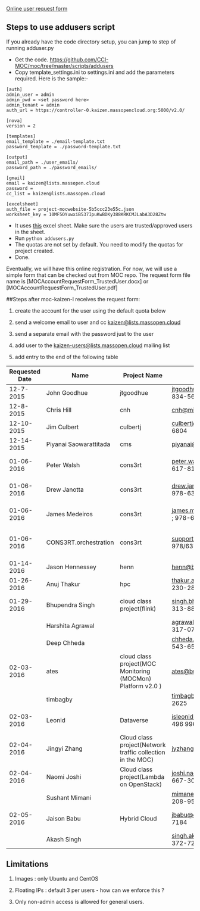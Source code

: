 [Online user request form](https://massopen.cloud/blog/user-account-request-form/)

## Steps to use addusers script
If you already have the code directory setup, you can jump to step of running adduser.py

* Get the code. https://github.com/CCI-MOC/moc/tree/master/scripts/addusers
* Copy template_settings.ini to settings.ini and add the parameters required. Here is the sample:-
```
[auth]
admin_user = admin
admin_pwd = <set password here>
admin_tenant = admin
auth_url = https://controller-0.kaizen.massopencloud.org:5000/v2.0/

[nova]
version = 2

[templates]
email_template = ./email-template.txt
password_template = ./password-template.txt

[output]
email_path = ./user_emails/
password_path = ./password_emails/

[gmail]
email = kaizen@lists.massopen.cloud
password =
cc_list = kaizen@lists.massopen.cloud

[excelsheet]
auth_file = project-mocwebsite-5b5ccc23e55c.json
worksheet_key = 10MF5OYuwxiB537IpuKwBDKy388KRKCMJLabA3D28Ztw
```
* It uses [this](https://docs.google.com/spreadsheets/d/10MF5OYuwxiB537IpuKwBDKy388KRKCMJLabA3D28Ztw/edit) excel sheet. Make sure the users are trusted/approved users in the sheet.
* Run `python addusers.py`
* The quotas are not set by default. You need to modify the quotas for project created.
* Done.

Eventually, we will have this online registration. For now, we will use a simple form that can be checked out from MOC repo. The request form file name is [MOCAccountRequestForm_TrustedUser.docx]<!--(MOCAccountRequestForm_TrustedUser.docx)--> or [MOCAccountRequestForm_TrustedUser.pdf]<!--(MOCAccountRequestForm_TrustedUser.pdf)-->

##Steps after moc-kaizen-l receives the request form:

1. create the account for the user using the default quota below

2. send a welcome email to user and cc kaizen@lists.massopen.cloud

3. send a separate email with the password just to the user

4. add user to the kaizen-users@lists.massopen.cloud mailing list

5. add entry to the end of the following table

| Requested Date | Name             | Project Name     | Contact info.       | Sponsor              | Account Created  | Notes            |
| -------------- | ---------------- | ---------------- | ------------------- | -------------------- | ---------------- | ---------------- |
| 12-7-2015 | John Goodhue | jtgoodhue | jtgoodhue@mghpcc.org ; 617-834-5601 | n/a | Laura Kamfonik  | Created 12/8/2015 ||
| 12-8-2015 | Chris Hill | cnh | cnh@mit.edu ; 617-253-6430 | n/a | Laura Kamfonik | Created 12/8/2015 ||
| 12-10-2015 | Jim Culbert | culbertj | culbertj@mghpcc.org ; 782-290-6804 | n/a | Laura Kamfonik | Created 12/10/2015 ||
| 12-14-2015 | Piyanai Saowarattitada | cms | piyanai@bu.edu ; 603-305-3767 | n/a | Laura Kamfonik | Created 12/14/2015 ||
| 01-06-2016 | Peter Walsh | cons3rt | peter.walsh@jackpinetech.com ; 617-816-6001 | Orran Krieger | Laura Kamfonik | Created 01-06-2016 ||
| 01-06-2016 | Drew Janotta | cons3rt | drew.janotta@jackpinetech.com ; 978-637-2923 x213 | Peter Walsh | Laura Kamfonik | Created 01-07-2016 ||
| 01-06-2016 | James Medeiros | cons3rt | james.medeiros@jackpinetech.com ; 978-637-2923 x213 | Peter Walsh | Laura Kamfonik | Created 01-07-2016 ||
| 01-06-2016 | CONS3RT.orchestration | cons3rt | support@jackpinetech.com ; 978/637-2923 x201 | Peter Walsh | Laura Kamfonik | machine account; created 01-07-2016 ||
| 01-14-2016 | Jason Hennessey | henn | henn@bu.edu ; (617) 358-1089 | n/a | Laura Kamfonik | created 01-14-2016 ||
| 01-26-2016 | Anuj Thakur | hpc | thakur.an@husky.neu.edu ; (617) 230-2879 | n/a | Rahul Sharma | created 01-26-2016 ||
| 01-29-2016 | Bhupendra Singh | cloud class project(flink) | singh.bhup@husky.neu.edu; (857) 313-8828 | Peter Desnoyers | Rahul Sharma | Created 01-29-2016
|| Harshita Agrawal ||agrawal.h@husky.neu.edu; (857) 317-0715||||
|| Deep Chheda ||chheda.de@husky.neu.edu; (617) 543-6575||||
| 02-03-2016 | ates | cloud class project(MOC Monitoring (MOCMon) Platform v2.0 ) | ates@bu.edu; 857 540 8435 | Ata | Ravi.G | Created 02-03-2016 ||
|| timbagby || timbagby@bu.edu; (508)-932-2625||||
| 02-03-2016 | Leonid | Dataverse | isleonid@hmdc.harvard.edu; 617 496 9966 | Ata | Rahul Sharma | Created 02-03-2016 ||
| 02-04-2016 | Jingyi Zhang | Cloud class project(Network traffic collection in the MOC) | jyzhangr@bu.edu; 617-283-9403 | Orran | Ravi.G | Created 02-04-2016 ||
| 02-04-2016 | Naomi Joshi | Cloud class project(Lambda on OpenStack) | joshi.nao@husky.neu.edu; 848-667-3065 | Peter Desnoyers | Rahul Sharma | Created 02-04-2016 ||
|| Sushant Mimani || mimane.s@husky.neu.edu; 617-208-9552 ||||
| 02-05-2016 | Jaison Babu | Hybrid Cloud | jbabu@ccs.neu.edu; 610-615-7184 | Peter Desnoyers | Rahul Sharma | Created 02-05-2016 ||
|| Akash Singh || singh.aka@husky.neu.edu; 617-372-7259 ||||

## Limitations
1. Images : only Ubuntu and CentOS 

2. Floating IPs : default 3 per users - how can we enforce this ?

3. Only non-admin access is allowed for general users.

